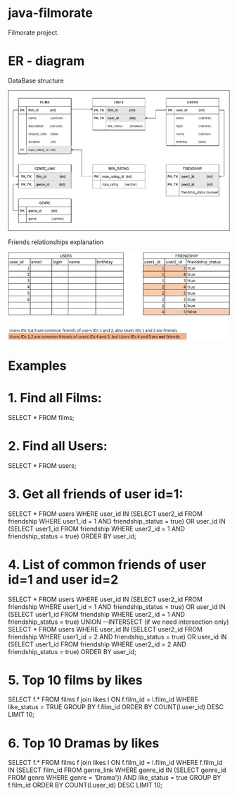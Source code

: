 # java-filmorate
Filmorate project.

# ER - diagram
DataBase structure

![DataBase structure](resources/ER_diagram.jpg)

Friends relationships explanation

![](resources/CommonFriends.jpg)

# Examples
# 1. Find all Films:
SELECT *
FROM films;

# 2. Find all Users:
SELECT *
FROM users;

# 3. Get all friends of user id=1:
SELECT * 
FROM users
WHERE user_id IN (SELECT user2_id FROM friendship WHERE user1_id = 1 AND friendship_status = true)
OR  user_id IN (SELECT user1_id FROM friendship WHERE user2_id = 1 AND friendship_status = true)
ORDER BY user_id;

# 4. List of common friends of user id=1 and user id=2
SELECT *
FROM users
WHERE user_id IN (SELECT user2_id FROM friendship WHERE user1_id = 1 AND friendship_status = true)
OR  user_id IN (SELECT user1_id FROM friendship WHERE user2_id = 1 AND friendship_status = true)
UNION   --INTERSECT (if we need intersection only)
SELECT *
FROM users
WHERE user_id IN (SELECT user2_id FROM friendship WHERE user1_id = 2 AND friendship_status = true)
OR  user_id IN (SELECT user1_id FROM friendship WHERE user2_id = 2 AND friendship_status = true)
ORDER BY user_id;

# 5. Top 10 films by likes
SELECT f.*
FROM films f join likes l ON f.film_id = l.film_id
WHERE like_status = TRUE
GROUP BY f.film_id
ORDER BY COUNT(l.user_id) DESC
LIMIT 10;

# 6. Top 10 Dramas by likes
SELECT f.*
FROM films f join likes l ON f.film_id = l.film_id
WHERE f.film_id IN (SELECT film_id FROM genre_link WHERE genre_id IN
                   (SELECT genre_id FROM genre WHERE genre = 'Drama'))
AND like_status = true
GROUP BY f.film_id
ORDER BY COUNT(l.user_id) DESC
LIMIT 10;